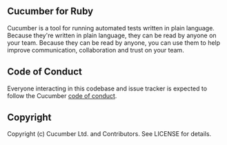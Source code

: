 ## Cucumber for Ruby

Cucumber is a tool for running automated tests written in plain language. Because they're
written in plain language, they can be read by anyone on your team. Because they can be
read by anyone, you can use them to help improve communication, collaboration and trust on
your team.

## Code of Conduct

Everyone interacting in this codebase and issue tracker is expected to follow the Cucumber [code of conduct](https://cucumber.io/conduct).

## Copyright

Copyright (c) Cucumber Ltd. and Contributors. See LICENSE for details.
